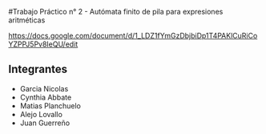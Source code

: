 #Trabajo Práctico n° 2 - Autómata finito de pila para expresiones aritméticas

https://docs.google.com/document/d/1_LDZ1fYmGzDbjbiDp1T4PAKlCuRiCoYZPPJ5Pv8IeQU/edit

## Integrantes
- Garcia Nicolas
- Cynthia Abbate
- Matias Planchuelo
- Alejo Lovallo
- Juan Guerreño 